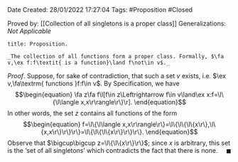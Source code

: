<br />
<br />

Date Created: 28/01/2022 17:27:04
Tags: #Proposition #Closed 

Proved by: [[Collection of all singletons is a proper class]]
Generalizations: _Not Applicable_

``` ad-Proposition
title: Proposition.

_The collection of all functions form a proper class. Formally, $\fa v,\ex f:f\textit{ is a function}\land f\not\in v$._

```

_Proof_. Suppose, for sake of contradiction, that such a set $v$ exists, i.e. $\ex v,\fa\textrm{ functions }f:f\in v$. By Specification, we have
$$\begin{equation}
    \fa z\fa f\l[f\in z\Leftrightarrow f\in v\land\ex x:f=\l\{\l\langle x,x\r\rangle\r\}\r].
\end{equation}$$
In other words, the set $z$ contains all functions of the form
$$\begin{equation}
    f=\l\{\l\langle x,x\r\rangle\r\}=\l\{\l\{\l\{x\r\},\l\{x,x\r\}\r\}\r\}=\l\{\l\{\l\{x\r\}\r\}\r\}.
\end{equation}$$
Observe that $\bigcup\bigcup z=\l\{\l\{x\r\}\r\}$; since $x$ is arbitrary, this set is the $\textrm{`}$set of all singletons$\textrm{'}$ which contradicts the fact that there is none.<span style="float:right;">$\blacksquare$</span>
